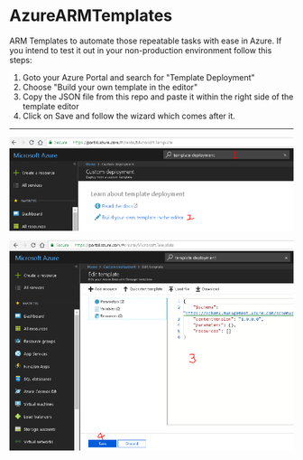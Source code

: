 # AzureARMTemplates
ARM Templates to automate those repeatable tasks with ease in Azure. If you intend to test it out in your non-production environment follow this steps:

1. Goto your Azure Portal and search for "Template Deployment"
2. Choose "Build your own template in the editor"
3. Copy the JSON file from this repo and paste it within the right side of the template editor
4. Click on Save and follow the wizard which comes after it.

---

![Search for Template Deployment](/Screenshots/01AzureTemplateDeployment.PNG?raw=true "Azure Template Deployment")

![Edit Template](/Screenshots/02AzureTemplateDeployment.PNG?raw=true "Edit Template")
